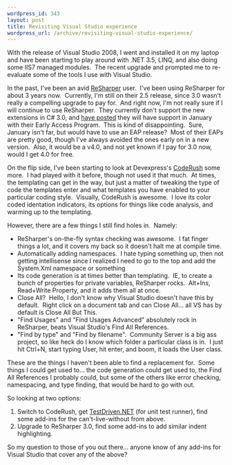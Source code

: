 ```yaml
--- 
wordpress_id: 343
layout: post
title: Revisiting Visual Studio experience
wordpress_url: /archive/revisiting-visual-studio-experience/
---
```


<p>With the release of Visual Studio 2008, I went and installed it on my laptop and have been starting to play around with .NET 3.5, LINQ, and also doing some IIS7 managed modules.&nbsp; The recent upgrade and prompted me to re-evaluate some of the tools I use with Visual Studio.</p> <p>In the past, I&#39;ve been an avid <a href="http://www.jetbrains.com/resharper/">ReSharper</a> user.&nbsp; I&#39;ve been using ReSharper for about 3 years now.&nbsp; Currently, I&#39;m still on their 2.5 release, since 3.0 wasn&#39;t really a compelling upgrade to pay for.&nbsp; And right now, I&#39;m not really sure if I will continue to use ReSharper.&nbsp; They currently don&#39;t support the new extensions in C# 3.0, and <a href="http://resharper.blogspot.com/2007/11/resharper-and-visual-studio-2008.html">have posted</a> they will have support in January with their Early Access Program.&nbsp; This is kind of disappointing.&nbsp; Sure, January isn&#39;t far, but would have to use an EAP release?&nbsp; Most of their EAPs are pretty good, though I&#39;ve always avoided the ones early on in a new version.&nbsp; Also, it would be a v4.0, and not yet known if I pay for 3.0 now, would I get 4.0 for free.</p> <p>On the flip side, I&#39;ve been starting to look at Devexpress&#39;s <a href="http://www.devexpress.com/Products/NET/IDETools/CodeRush/">CodeRush</a> some more.&nbsp; I had played with it before, though not used it that much.&nbsp; At times, the templating can get in the way, but just a matter of tweaking the type of code the templates enter and what templates you have enabled to your particular coding style.&nbsp; Visually, CodeRush is awesome.&nbsp; I love its color coded identation indicators, its options for things like code analysis, and warming up to the templating.</p> <p>However, there are a few things I still find holes in.&nbsp; Namely:</p> <ul> <li>ReSharper&#39;s on-the-fly syntax checking was awesome.&nbsp; I fat finger things a lot, and it covers my back so it doesn&#39;t halt me at compile time.  <li>Automatically adding namespaces.&nbsp; I hate typing something up, then not getting intellisense since I realized I need to go to the top and add the System.Xml namespace or something  <li>Its code generation is at times better than templating.&nbsp; IE, to create a bunch of properties for private variables, ReSharper rocks.&nbsp; Alt+Ins, Read+Write Property, and it adds them all at once.  <li>Close All?&nbsp; Hello, I don&#39;t know why Visual Studio doesn&#39;t have this by default.&nbsp; Right click on a document tab and can Close All... all VS has by default is Close All But This.  <li>&quot;Find Usages&quot; and &quot;Find Usages Advanced&quot; absolutely rock in ReSharper, beats Visual Studio&#39;s Find All References.  <li>&quot;Find by type&quot; and &quot;Find by filename&quot;.&nbsp; Community Server is a big ass project, so like heck do I know which folder a particular class is in.&nbsp; I just hit Ctrl+N, start typing User, hit enter, and boom, it loads the User class.</li></ul> <p>These are the things I haven&#39;t been able to find a replacement for.&nbsp; Some things I could get used to... the code generation could get used to, the Find All References I probably could, but some of the others like error checking, namespacing, and type finding, that would be hard to go with out.</p> <p>So looking at two options:</p> <ol> <li>Switch to CodeRush, get <a href="http://testdriven.net/">TestDriven.NET</a> (for unit test runner), find some add-ins for the can&#39;t-live-without from above.  <li>Upgrade to ReSharper 3.0, find some add-ins to add similar indent highlighting.</li></ol> <p>So my question to those of you out there... anyone know of any add-ins for Visual Studio that cover any of the above?</p>
         
